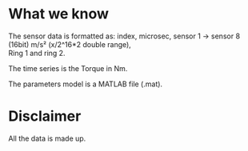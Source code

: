 # What we know

The sensor data is formatted as:
index, microsec, sensor 1 -> sensor 8 (16bit) m/s² (x/2^16*2 double range),  
Ring 1 and ring 2.

The time series is the Torque in Nm.

The parameters model is a MATLAB file (.mat).

# Disclaimer

All the data is made up.
